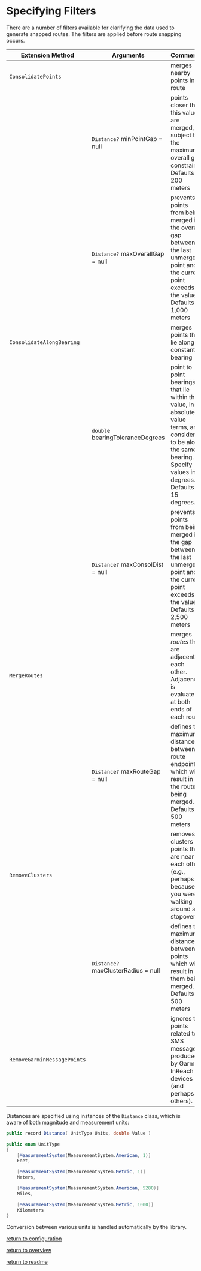 # Specifying Filters

There are a number of filters available for clarifying the data used to generate snapped routes. The filters are applied before route snapping occurs.

|Extension Method|Arguments|Comments|
|----------------|---------|--------|
|`ConsolidatePoints`||merges nearby points in a route|
||`Distance?` minPointGap = null|points closer than this value are merged, subject to the maximum overall gap constraint. Defaults to 200 meters|
||`Distance?` maxOverallGap = null|prevents points from being merged if the overall gap between the last unmerged point and the current point exceeds the value. Defaults to 1,000 meters|
|`ConsolidateAlongBearing`||merges points that lie along a constant bearing|
||`double` bearingToleranceDegrees|point to point bearings that lie within this value, in absolute value terms, are considered to be along the same bearing. Specify values in degrees. Defaults to 15 degrees.|
||`Distance?` maxConsolDist = null|prevents points from being merged if the  gap between the last unmerged point and the current point exceeds the value. Defaults to 2,500 meters|
|`MergeRoutes`||merges *routes* that are adjacent to each other. Adjacency is evaluated at both ends of each route|
||`Distance?` maxRouteGap = null|defines the maximum distance between route endpoints which will result in the routes being merged. Defaults to 500 meters|
|`RemoveClusters`||removes clusters of points that are near each other (e.g., perhaps because you were walking around at a stopover|
||`Distance?` maxClusterRadius = null|defines the maximum distance between points which will result in them being merged. Defaults to 500 meters|
|`RemoveGarminMessagePoints`||ignores the points related to SMS messages produced by Garmin InReach devices (and perhaps others).|

Distances are specified using instances of the `Distance` class, which is aware of both magnitude and measurement units:

```csharp
public record Distance( UnitType Units, double Value )

public enum UnitType
{
    [MeasurementSystem(MeasurementSystem.American, 1)]
    Feet,

    [MeasurementSystem(MeasurementSystem.Metric, 1)]
    Meters,

    [MeasurementSystem(MeasurementSystem.American, 5280)]
    Miles,

    [MeasurementSystem(MeasurementSystem.Metric, 1000)]
    Kilometers
}
```

Conversion between various units is handled automatically by the library.

[return to configuration](overview.md#configuration-via-extension-methods)

[return to overview](overview.md#j4jsoftwaregeoprocessor-overview)

[return to readme](readme.md)

